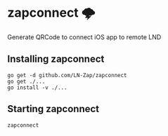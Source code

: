 # zapconnect 🌩

Generate QRCode to connect iOS app to remote LND

## Installing zapconnect

```
go get -d github.com/LN-Zap/zapconnect
go get ./...
go install -v ./...
```

## Starting zapconnect

```
zapconnect
```
